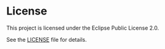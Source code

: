 # License

This project is licensed under the Eclipse Public License 2.0.

See the [LICENSE](../LICENSE) file for details.

